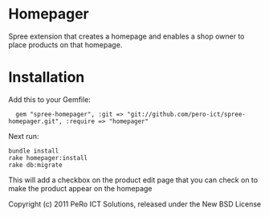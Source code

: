 Homepager
=========

Spree extension that creates a homepage and enables a shop owner to place products on that homepage.

Installation
============

Add this to your Gemfile:

      gem "spree-homepager", :git => "git://github.com/pero-ict/spree-homepager.git", :require => "homepager"  

Next run:

    bundle install  
    rake homepager:install  
    rake db:migrate  

This will add a checkbox on the product edit page that you can check on to make the product appear on the homepage

Copyright (c) 2011 PeRo ICT Solutions, released under the New BSD License
